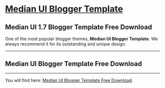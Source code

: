 <h1><a href='https://www.imamuddinwp.com/2024/03/median-ui-blogger-template-free-download.html'>Median UI Blogger Template</a></h1>
<h2>Median UI 1.7 Blogger Template Free Download</h2>

<p>One of the most popular blogger themes, <strong>Median UI Blogger Template</strong>. We always recommend it for its outstanding and unique design.</p>
<hr>
<h2>Median UI Blogger Template Free Download</h2>
<hr>
<p>You will find here: <a href='https://www.imamuddinwp.com/2024/03/median-ui-blogger-template-free-download.html'>Median UI Blogger Template Free Download</a>.</p>
